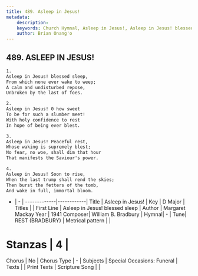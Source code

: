 ```yaml
---
title: 489. Asleep in Jesus!
metadata:
    description: 
    keywords: Church Hymnal, Asleep in Jesus!, Asleep in Jesus! blessed sleep, 
    author: Brian Onang'o
---
```



## 489. ASLEEP IN JESUS!

```txt
1.
Asleep in Jesus! blessed sleep, 
From which none ever wake to weep; 
A calm and undisturbed repose, 
Unbroken by the last of foes. 

2.
Asleep in Jesus! 0 how sweet 
To be for such a slumber meet! 
With holy confidence to rest 
In hope of being ever blest. 

3.
Asleep in Jesus! Peaceful rest, 
Whose waking is supremely blest; 
No fear, no woe, shall dim that hour 
That manifests the Saviour's power. 

4.
Asleep in Jesus! Soon to rise, 
When the last trump shall rend the skies; 
Then burst the fetters of the tomb, 
And wake in full, immortal bloom.
```

- |   -  |
-------------|------------|
Title | Asleep in Jesus! |
Key | D Major |
Titles |  |
First Line | Asleep in Jesus! blessed sleep |
Author | Margaret Mackay
Year | 1941
Composer| William B. Bradbury |
Hymnal|  - |
Tune| REST (BRADBURY) |
Metrical pattern | |
# Stanzas | 4 |
Chorus | No |
Chorus Type | - |
Subjects | Special Occasions: Funeral |
Texts |  |
Print Texts | 
Scripture Song |  |
  
